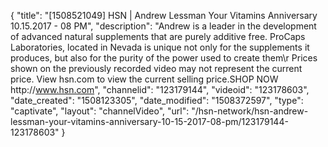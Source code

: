 {
    "title": "[1508521049] HSN | Andrew Lessman Your Vitamins Anniversary 10.15.2017 - 08 PM",
    "description": "Andrew is a leader in the development of advanced natural supplements that are purely additive free. ProCaps Laboratories, located in Nevada is unique not only for the supplements it produces, but also for the purity of the power used to create them\r Prices shown on the previously recorded video may not represent the current price.  View hsn.com to view the current selling price.SHOP NOW http:\/\/www.hsn.com",
    "channelid": "123179144",
    "videoid": "123178603",
    "date_created": "1508123305",
    "date_modified": "1508372597",
    "type": "captivate",
    "layout": "channelVideo",
    "url": "\/hsn-network\/hsn-andrew-lessman-your-vitamins-anniversary-10-15-2017-08-pm\/123179144-123178603"
}